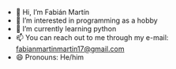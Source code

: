 - 👋 Hi, I’m Fabián Martín
- 👀 I’m interested in programming as a hobby
- 🌱 I’m currently learning python
- 📫 You can reach out to me through my e-mail: fabianmartinmartin17@gmail.com
- 😄 Pronouns: He/him

<!---
FabnMrt17/FabnMrt17 is a ✨ special ✨ repository because its `README.md` (this file) appears on your GitHub profile.
You can click the Preview link to take a look at your changes.
--->
